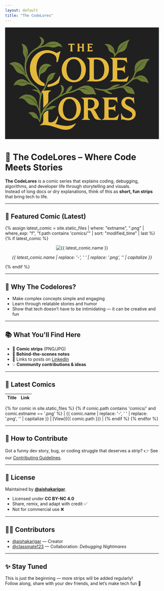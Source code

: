 ```yaml
---
layout: default
title: "The CodeLores"
---
```


<p align="center">
  <img src="assets/logo1.png" width="600" alt="The Codelores Banner"/>
</p>

# 🚀 The CodeLores – Where Code Meets Stories

**The CodeLores** is a comic series that explains coding, debugging, algorithms, and developer life through storytelling and visuals.  
Instead of long docs or dry explanations, think of this as **short, fun strips** that bring tech to life.

---

## 🌟 Featured Comic (Latest)

{% assign latest_comic = site.static_files | where: "extname", ".png" | where_exp: "f", "f.path contains 'comics/'" | sort: "modified_time" | last %}
{% if latest_comic %}
<div align="center">
  <img src="{{ latest_comic.path }}" width="600" alt="{{ latest_comic.name }}" />
  <p><em>{{ latest_comic.name | replace: '-', ' ' | replace: '.png', '' | capitalize }}</em></p>
</div>
{% endif %}

---

## 🌟 Why The Codelores?
- Make complex concepts simple and engaging  
- Learn through relatable stories and humor  
- Show that tech doesn’t have to be intimidating — it can be creative and fun  

---

## 📚 What You'll Find Here
- 🎨 **Comic strips** (PNG/JPG)  
- 📝 **Behind-the-scenes notes**  
- 🔗 Links to posts on [LinkedIn](https://www.linkedin.com/in/aisha-karigar/)  
- 💡 **Community contributions & ideas**  

---

## 📢 Latest Comics

| Title | Link |
|-------|------|
{% for comic in site.static_files %}
{% if comic.path contains 'comics/' and comic.extname == '.png' %}
| {{ comic.name | replace: '-', ' ' | replace: '.png', '' | capitalize }} | [View]({{ comic.path }}) |
{% endif %}
{% endfor %}

---

## 🤝 How to Contribute
Got a funny dev story, bug, or coding struggle that deserves a strip? 👉 See our [Contributing Guidelines](CONTRIBUTING.md).  

---

## 📜 License
Maintained by **[@aishakarigar](https://github.com/aishakarigar)**.  
- Licensed under **CC BY-NC 4.0**  
- Share, remix, and adapt with credit ✅  
- Not for commercial use ❌  

---

## 👩‍💻 Contributors
- [@aishakarigar](https://github.com/aishakarigar) — Creator  
- [@classmate123](https://github.com/classmate123) — Collaboration: *Debugging Nightmares*  

---

## ✨ Stay Tuned
This is just the beginning — more strips will be added regularly!  
Follow along, share with your dev friends, and let’s make tech fun 🚀  
